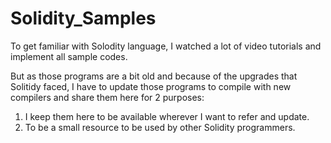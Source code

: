 # Solidity_Samples

To get familiar with Solodity language, I watched a lot of video tutorials and implement all sample codes.

But as those programs are a bit old and because of the upgrades that Solitidy faced, I have to update those programs to compile with new compilers and share them here for 2 purposes:

1. I keep them here to be available wherever I want to refer and update.
2. To be a small resource to be used by other Solidity programmers.


